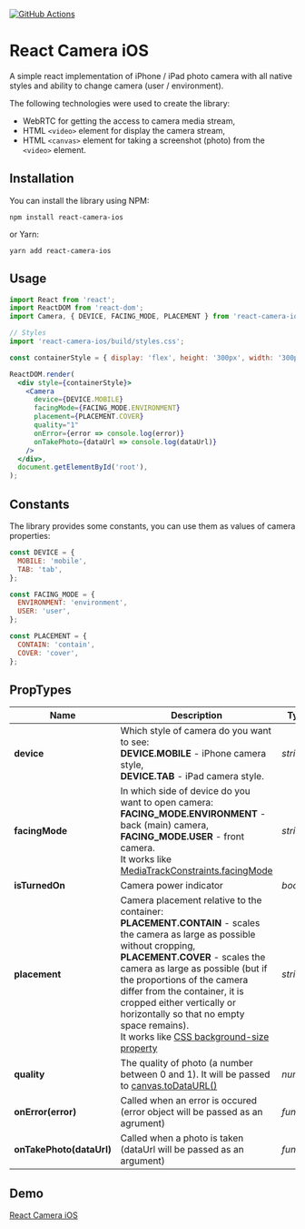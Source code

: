 [![GitHub Actions](https://github.com/mlipilin/react-camera-ios/workflows/Run%20tests/badge.svg)](https://github.com/mlipilin/transfermarkt-parser/actions)

# React Camera iOS

A simple react implementation of iPhone / iPad photo camera with all native styles and ability to change camera (user / environment).

The following technologies were used to create the library:

- WebRTC for getting the access to camera media stream,
- HTML `<video>` element for display the camera stream,
- HTML `<canvas>` element for taking a screenshot (photo) from the `<video>` element.

## Installation

You can install the library using NPM:

```
npm install react-camera-ios
```

or Yarn:

```
yarn add react-camera-ios
```

## Usage

```jsx
import React from 'react';
import ReactDOM from 'react-dom';
import Camera, { DEVICE, FACING_MODE, PLACEMENT } from 'react-camera-ios';

// Styles
import 'react-camera-ios/build/styles.css';

const containerStyle = { display: 'flex', height: '300px', width: '300px' };

ReactDOM.render(
  <div style={containerStyle}>
    <Camera
      device={DEVICE.MOBILE}
      facingMode={FACING_MODE.ENVIRONMENT}
      placement={PLACEMENT.COVER}
      quality="1"
      onError={error => console.log(error)}
      onTakePhoto={dataUrl => console.log(dataUrl)}
    />
  </div>,
  document.getElementById('root'),
);


```

## Constants

The library provides some constants, you can use them as values of camera properties:

```javascript
const DEVICE = {
  MOBILE: 'mobile',
  TAB: 'tab',
};

const FACING_MODE = {
  ENVIRONMENT: 'environment',
  USER: 'user',
};

const PLACEMENT = {
  CONTAIN: 'contain',
  COVER: 'cover',
};
```

## PropTypes
Name | Description | Type | Default value
--- | --- | --- | ---
**device**|Which style of camera do you want to see:<br>**DEVICE.MOBILE** - iPhone camera style,<br>**DEVICE.TAB** - iPad camera style.|*string*|`DEVICE.MOBILE`
**facingMode**| In which side of device do you want to open camera:<br>**FACING_MODE.ENVIRONMENT** - back (main) camera,<br>**FACING_MODE.USER** - front camera.<br>It works like [MediaTrackConstraints.facingMode](https://developer.mozilla.org/en-US/docs/Web/API/MediaTrackConstraints/facingMode)|*string*|`FACING_MODE.ENVIRONMENT`
**isTurnedOn**| Camera power indicator | *bool* | `true`
**placement**|Camera placement relative to the container:<br>**PLACEMENT.CONTAIN** - scales the camera as large as possible without cropping,<br>**PLACEMENT.COVER** - scales the camera as large as possible (but if the proportions of the camera differ from the container, it is cropped either vertically or horizontally so that no empty space remains).<br>It works like [CSS background-size property](https://developer.mozilla.org/en-US/docs/Web/CSS/background-size)|*string*|`PLACEMENT.COVER`
**quality**|The quality of photo (a number between 0 and 1). It will be passed to [canvas.toDataURL()](https://developer.mozilla.org/en-US/docs/Web/API/HTMLCanvasElement/toDataURL)|*number*|`0.92`
**onError(error)**|Called when an error is occured (error object will be passed as an agrument)|*func*|
**onTakePhoto(dataUrl)**|Called when a photo is taken (dataUrl will be passed as an argument)|*func*|


## Demo

[React Camera iOS](https://mlipilin.github.io/react-camera-ios/)
